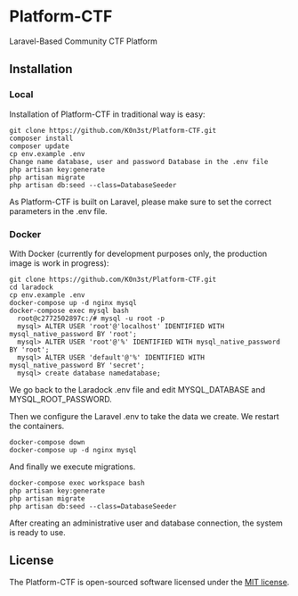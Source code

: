 <h1>Platform-CTF</h1>
  
<p>Laravel-Based Community CTF Platform</p>

## Installation

### Local
  Installation of Platform-CTF in traditional way is easy:
    
    git clone https://github.com/K0n3st/Platform-CTF.git
    composer install
    composer update
    cp env.example .env
    Change name database, user and password Database in the .env file
    php artisan key:generate
    php artisan migrate
    php artisan db:seed --class=DatabaseSeeder
   
  As Platform-CTF is built on Laravel, please make sure to set the correct parameters in the .env file.
  
### Docker
  With Docker (currently for development purposes only, the production image is work in progress):

    git clone https://github.com/K0n3st/Platform-CTF.git
    cd laradock
    cp env.example .env
    docker-compose up -d nginx mysql
    docker-compose exec mysql bash 
      root@c2772502897c:/# mysql -u root -p
      mysql> ALTER USER 'root'@'localhost' IDENTIFIED WITH mysql_native_password BY 'root';
      mysql> ALTER USER 'root'@'%' IDENTIFIED WITH mysql_native_password BY 'root';
      mysql> ALTER USER 'default'@'%' IDENTIFIED WITH mysql_native_password BY 'secret';
      mysql> create database namedatabase;

  We go back to the Laradock .env file and edit MYSQL_DATABASE and MYSQL_ROOT_PASSWORD.
 
 Then we configure the Laravel .env to take the data we create.
 We restart the containers.
      
    docker-compose down
    docker-compose up -d nginx mysql
    
  And finally we execute migrations.
    
    docker-compose exec workspace bash
    php artisan key:generate
    php artisan migrate
    php artisan db:seed --class=DatabaseSeeder
    
   After creating an administrative user and database connection, the system is ready to use.
   
## License
The Platform-CTF is open-sourced software licensed under the [MIT license](http://opensource.org/licenses/MIT).


